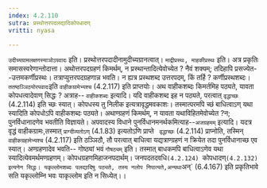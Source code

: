 ```yaml
---
index: 4.2.110
sutra: प्रस्थोत्तरपदलद्यादिकोपधादण्
vritti: nyasa

---
```

`उदीच्यग्रामलक्षणस्याञोऽपवादः` इति। प्रस्थोत्तरपदादीनामुदीच्यग्रानत्वात्। `माद्रीप्रस्थः, माहकीप्रस्थः` इति। अत्र प्रकृतिः समासस्वरेणान्तोदात्ता। अथोत्तरपदग्रहणं किमर्थम्, न प्रस्थान्तादित्येवोच्येत ? नैवं शक्यम्; तदिहापि प्रसज्येत--उत्तमकर्णीप्रस्थः। तत्राप्युत्तरपदग्रहणान्न भवति। न ह्यत्र प्रस्थशब्द उत्तरपदम्, किं तर्हि ? कर्णीप्रस्थशब्दः। `ततष्ठञ्ञिठयोरपवादः`इति `वाहीकग्रामेभ्यश्च` (4.2.117) इति प्राप्तयोः। अथ वाहीकशब्दः किमर्तमिह पठ्यते, यावता कोपधत्वादेवाण् सिद्धः ? अत्राह-- `वाहीकशब्दः` इत्यादि। यदि वाहीकशब्द इह न पठ्यते, परत्वात् `वृद्धाच्छः` (4.2.114) इति च्छः स्यात्। कोपधस्य तु निलीक इत्यत्रावृद्धमवकाशः। तस्मात्परमपि च्छं बाधित्वाऽण् यथा स्यादिति कोपधोऽपि वाहीकशब्दः पठ्यते।
अथाण्ग्रहणं किमर्थम्, न यावता यथाविहितमेवोच्येत ?न; पुनर्विधानादणेव भवतीति विज्ञायते। अपवादस्य विधाने पुनर्विधानमनर्थकमित्याह--`अजग्रहमम्` इत्यादि। यदत्र वृद्धं वाहीकग्रामः,तस्मात् `प्राग्दीव्यतोऽण्` (4.1.83) इत्यतोऽणि प्राप्ते ` वृद्धाच्छः` (4.2.114) प्राप्नोति, तस्मिन् `वाहीकग्रहामेभ्यश्च` (4.2.117) इति ठञ्ञिठौ, तौ परत्वात् बाधित्वा यद्यत्राण्ग्रहणं न क्रियेत तदा पुनर्विधानाच्छ एव स्यात्। अण्ग्रहणादेव भवति-- गोष्ठ्यां भवं `गौषठ्यम्` इति। तस्मात् बाधकमपि बाधित्वाऽणेव यथा स्यादित्येवमर्थमण्ग्रहणम्। कोपधग्रहणमिहाजनपदार्थम्। जनपदतदवधि`(4.2.124) `कोपधादण्` (4.2.132) इत्यनेन सिद्धः। यकृल्लोमशब्दः पलद्यादिषु पठ्यते, तस्य नलोप निपात्यते,अन्यथा `अन्` (6.4.167) इति प्रकृतिभावे सति यकृल्लोम्नि भवः याकृल्लोम इति न सिध्येत्।।